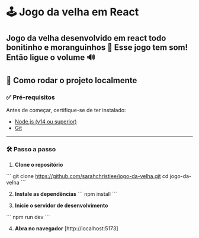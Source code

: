 # 🕹️ Jogo da velha em React

Jogo da velha desenvolvido em react todo bonitinho e moranguinhos 🍓
Esse jogo tem som! Então ligue o volume 🔊
---

## 🚀 Como rodar o projeto localmente

### ✅ Pré-requisitos

Antes de começar, certifique-se de ter instalado:

- [Node.js (v14 ou superior)](https://nodejs.org/)
- [Git](https://git-scm.com/)

---

### 🛠️ Passo a passo

1. **Clone o repositório**

´´´
git clone https://github.com/sarahchristiee/jogo-da-velha.git
cd jogo-da-velha
´´´


2. **Instale as dependências**
´´´
npm install
´´´


4. **Inicie o servidor de desenvolvimento**

´´´
npm run dev
´´´

4. **Abra no navegador**
[http://localhost:5173]
